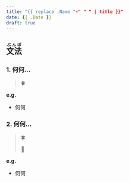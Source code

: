 ```yaml
---
title: "{{ replace .Name "-" " " | title }}"
date: {{ .Date }}
draft: true
---
```


## <ruby>文法<rt>ぶんぽ</rt></ruby>

### 1. 何何…

> 🍀

**e.g.**

- 何何

### 2. 何何…

> 🍀
>
> 🌟

**e.g.**

- 何何


